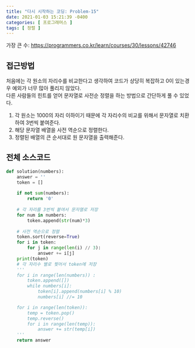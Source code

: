 ```yaml
---
title: "다시 시작하는 코딩: Problem-15"
date: 2021-01-03 15:21:39 -0400
categories: [ 프로그래머스 ]
tags: [ 정렬 ]
---
```


가장 큰 수: https://programmers.co.kr/learn/courses/30/lessons/42746

접근방법
--------
처음에는 각 원소의 자리수를 비교한다고 생각하여 코드가 상당히 복잡하고 0이 있는경우 예외가 너무 많아 풀리지 않았다.<br>
다른 사람들의 힌트를 얻어 문자열로 사전순 정렬을 하는 방법으로 간단하게 풀 수 있었다.

1. 각 원소는 1000의 자리 이하이기 때문에 각 자리수의 비교를 위해서 문자열로 치환하여 3번씩 붙여준다.
2. 해당 문자열 배열을 사전 역순으로 정렬한다.
3. 정렬된 배열의 큰 순서대로 원 문자열을 출력해준다.


전체 소스코드
------
```python
def solution(numbers):
    answer = ''
    token = []
    
    if not sum(numbers):
        return '0'
    
    # 각 자리를 3번씩 붙여서 문자열로 저장
    for num in numbers:
        token.append(str(num)*3)
    
    # 사전 역순으로 정렬
    token.sort(reverse=True)
    for i in token:
        for j in range(len(i) // 3):
            answer += i[j]
    print(token)
    # 각 자리수 별로 찢어서 token에 저장
    '''
    for i in range(len(numbers)) :
        token.append([])
        while numbers[i]:
            token[i].append(numbers[i] % 10)
            numbers[i] //= 10

    for i in range(len(token)):
        temp = token.pop()
        temp.reverse()
        for i in range(len(temp)):
            answer += str(temp[i])
    '''
    return answer
```
